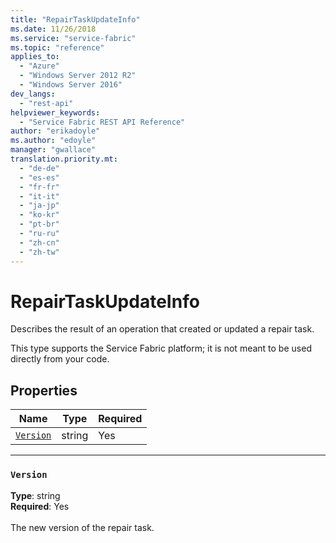```yaml
---
title: "RepairTaskUpdateInfo"
ms.date: 11/26/2018
ms.service: "service-fabric"
ms.topic: "reference"
applies_to: 
  - "Azure"
  - "Windows Server 2012 R2"
  - "Windows Server 2016"
dev_langs: 
  - "rest-api"
helpviewer_keywords: 
  - "Service Fabric REST API Reference"
author: "erikadoyle"
ms.author: "edoyle"
manager: "gwallace"
translation.priority.mt: 
  - "de-de"
  - "es-es"
  - "fr-fr"
  - "it-it"
  - "ja-jp"
  - "ko-kr"
  - "pt-br"
  - "ru-ru"
  - "zh-cn"
  - "zh-tw"
---
```

# RepairTaskUpdateInfo

Describes the result of an operation that created or updated a repair task.

This type supports the Service Fabric platform; it is not meant to be used directly from your code.


## Properties
| Name | Type | Required |
| --- | --- | --- |
| [`Version`](#version) | string | Yes |

____
### `Version`
__Type__: string <br/>
__Required__: Yes<br/>
<br/>
The new version of the repair task.
